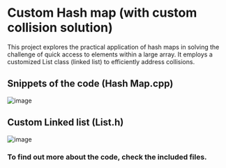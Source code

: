 # Custom Hash map (with custom collision solution)

This project explores the practical application of hash maps in solving the challenge of quick access to elements within a large array. It employs a customized List class (linked list) to efficiently address collisions.

## Snippets of the code (Hash Map.cpp)
![image](https://github.com/AnteDev00/Hash-map/assets/151842550/253be64b-2fed-47eb-99d4-40a31c0c922b)

## Custom Linked list (List.h)
![image](https://github.com/AnteDev00/Hash-map/assets/151842550/63344f3e-9361-48aa-9df4-480d4a673142)

### To find out more about the code, check the included files.
